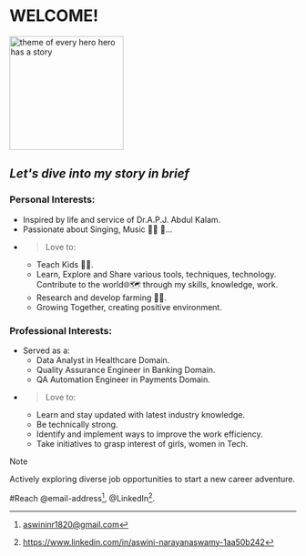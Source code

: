 # **WELCOME!**
<picture>
  <source media="(prefers-color-scheme: dark)" srcset="https://i.pinimg.com/originals/52/64/e0/5264e0aa5dcd1b9bcc2755bcfcc54432.jpg">
  <source media="(prefers-color-scheme: light)" srcset="https://banner2.cleanpng.com/20181203/twi/kisspng-clip-art-la-crescent-public-library-superhero-trai-childrens-programs-ampquot-the-killingworth-lib-5c05c1d51e9257.2751252315438811731252.jpg">
    <img src="https://i.pinimg.com/originals/52/64/e0/5264e0aa5dcd1b9bcc2755bcfcc54432.jpg" alt="theme of every hero hero has a story" height="200">
</picture>

## _Let's dive into my story in brief_

### Personal Interests:
- Inspired by life and service of Dr.A.P.J. Abdul Kalam.
- Passionate about Singing, Music 👩‍🎤 🎵...
- > Love to:
    -  Teach Kids 👩‍🏫.
    -  Learn, Explore and Share various tools, techniques, technology. Contribute to the world🌐🗺️ through my skills, knowledge, work.
    -  Research and develop farming 👩‍🌾.
    -  Growing Together, creating positive environment.

### Professional Interests:
- Served as a:
  - Data Analyst in Healthcare Domain.
  - Quality Assurance Engineer in Banking Domain.
  - QA Automation Engineer in Payments Domain.
- > Love to:
    - Learn and stay updated with latest industry knowledge.
    - Be technically strong.
    - Identify and implement ways to improve the work efficiency.
    - Take initiatives to grasp interest of girls, women in Tech.
> [!NOTE]
> Actively exploring diverse job opportunities to start a new career adventure. 

#Reach @email-address[^1], @LinkedIn[^2].
[^1]:aswininr1820@gmail.com
[^2]:https://www.linkedin.com/in/aswini-narayanaswamy-1aa50b242
